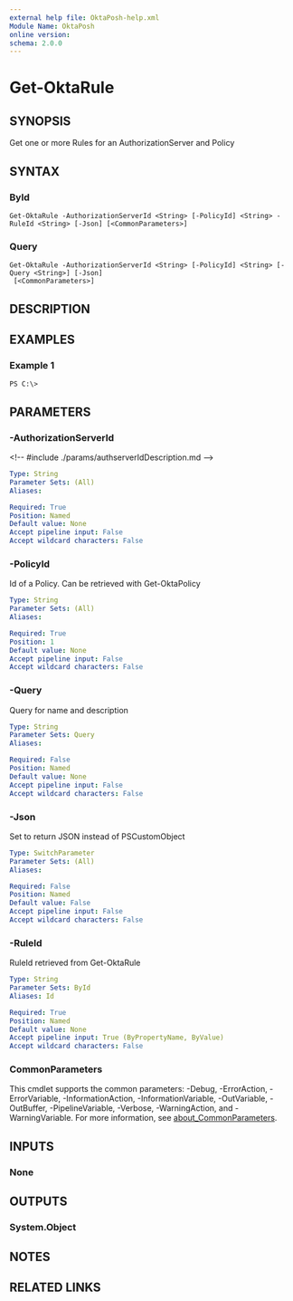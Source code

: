 ```yaml
---
external help file: OktaPosh-help.xml
Module Name: OktaPosh
online version:
schema: 2.0.0
---
```


# Get-OktaRule

## SYNOPSIS
Get one or more Rules for an AuthorizationServer and Policy

## SYNTAX

### ById
```
Get-OktaRule -AuthorizationServerId <String> [-PolicyId] <String> -RuleId <String> [-Json] [<CommonParameters>]
```

### Query
```
Get-OktaRule -AuthorizationServerId <String> [-PolicyId] <String> [-Query <String>] [-Json]
 [<CommonParameters>]
```

## DESCRIPTION

## EXAMPLES

### Example 1
```
PS C:\>
```

## PARAMETERS

### -AuthorizationServerId
\<!-- #include ./params/authserverIdDescription.md --\>

```yaml
Type: String
Parameter Sets: (All)
Aliases:

Required: True
Position: Named
Default value: None
Accept pipeline input: False
Accept wildcard characters: False
```

### -PolicyId
Id of a Policy.
Can be retrieved with Get-OktaPolicy

```yaml
Type: String
Parameter Sets: (All)
Aliases:

Required: True
Position: 1
Default value: None
Accept pipeline input: False
Accept wildcard characters: False
```

### -Query
Query for name and description

```yaml
Type: String
Parameter Sets: Query
Aliases:

Required: False
Position: Named
Default value: None
Accept pipeline input: False
Accept wildcard characters: False
```

### -Json
Set to return JSON instead of PSCustomObject

```yaml
Type: SwitchParameter
Parameter Sets: (All)
Aliases:

Required: False
Position: Named
Default value: False
Accept pipeline input: False
Accept wildcard characters: False
```

### -RuleId
RuleId retrieved from Get-OktaRule

```yaml
Type: String
Parameter Sets: ById
Aliases: Id

Required: True
Position: Named
Default value: None
Accept pipeline input: True (ByPropertyName, ByValue)
Accept wildcard characters: False
```

### CommonParameters
This cmdlet supports the common parameters: -Debug, -ErrorAction, -ErrorVariable, -InformationAction, -InformationVariable, -OutVariable, -OutBuffer, -PipelineVariable, -Verbose, -WarningAction, and -WarningVariable. For more information, see [about_CommonParameters](http://go.microsoft.com/fwlink/?LinkID=113216).

## INPUTS

### None
## OUTPUTS

### System.Object
## NOTES

## RELATED LINKS
